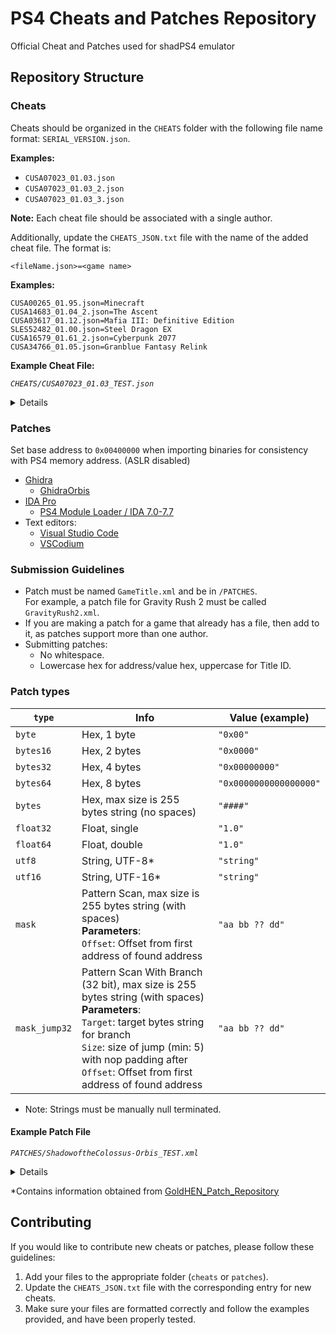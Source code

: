 # PS4 Cheats and Patches Repository

Official Cheat and Patches used for shadPS4 emulator

## Repository Structure

### Cheats

Cheats should be organized in the `CHEATS` folder with the following file name format: `SERIAL_VERSION.json`.

**Examples:**
- `CUSA07023_01.03.json`
- `CUSA07023_01.03_2.json`
- `CUSA07023_01.03_3.json`

**Note:** Each cheat file should be associated with a single author.

Additionally, update the `CHEATS_JSON.txt` file with the name of the added cheat file. The format is:

```
<fileName.json>=<game name>
```

**Examples:**
```
CUSA00265_01.95.json=Minecraft
CUSA14683_01.04_2.json=The Ascent
CUSA03617_01.12.json=Mafia III: Definitive Edition
SLES52482_01.00.json=Steel Dragon EX
CUSA16579_01.61_2.json=Cyberpunk 2077
CUSA34766_01.05.json=Granblue Fantasy Relink
```


**Example Cheat File:**

*`CHEATS/CUSA07023_01.03_TEST.json`*
<details>

```json
{
  "name": "Sonic Mania",
  "id": "CUSA07023",
  "version": "01.03",
  "process": "eboot.bin",
  "mods": [
    {
      "name": "Infinite Rings",
      "hint": null,
      "type": "checkbox",
      "memory": [
        {
          "offset": "450759",
          "on": "C683EC000000FF",
          "off": "488983EC000000"
        },
        {
          "offset": "4A5975",
          "on": "66C783EC000000E703909090",
          "off": "8B88B4030000018BEC000000"
        }
      ]
    },
    {
      "name": "Infinite Lives",
      "hint": null,
      "type": "checkbox",
      "memory": [
        {
          "offset": "4AA374",
          "on": "909090909090",
          "off": "8983F8000000"
        }
      ]
    },
    {
      "name": "Enable Super Sonic",
      "hint": null,
      "type": "checkbox",
      "memory": [
        {
          "offset": "A4415C",
          "on": "01",
          "off": "02"
        }
      ]
    },
    {
      "name": "Disable Super Sonic",
      "hint": null,
      "type": "button",
      "memory": [
        {
          "offset": "A4415C",
          "on": "03",
          "off": "03"
        }
      ]
    },
    {
      "name": "Super Speed",
      "hint": null,
      "type": "button",
      "memory": [
        {
          "offset": "A44180",
          "on": "00000F0000400000",
          "off": "00000F0000400000"
        }
      ]
    },
    {
      "name": "All Silver Medals",
      "hint": null,
      "type": "button",
      "memory": [
        {
          "offset": "200036604",
          "on": "20",
          "off": "20"
        }
      ]
    }
  ],
  "credits": [
    "Talixme"
  ]
}
```
</details>


### Patches

Set base address to `0x00400000` when importing binaries for consistency with PS4 memory address. (ASLR disabled)
* [Ghidra](https://ghidra-sre.org/)
  * [GhidraOrbis](https://github.com/astrelsky/GhidraOrbis/releases/latest)
* [IDA Pro](https://hex-rays.com/ida-pro/)
  * [PS4 Module Loader / IDA 7.0-7.7](https://github.com/SocraticBliss/ps4_module_loader/releases/latest)
* Text editors:
  * [Visual Studio Code](https://code.visualstudio.com/)
  * [VSCodium](https://vscodium.com/)

### Submission Guidelines
* Patch must be named `GameTitle.xml` and be in `/PATCHES`.
<br>For example, a patch file for Gravity Rush 2 must be called `GravityRush2.xml`.
* If you are making a patch for a game that already has a file, then add to it, as patches support more than one author.
* Submitting patches:
  * No whitespace.
  * Lowercase hex for address/value hex, uppercase for Title ID.

### Patch types

| `type`        | Info                                                                                                                                                                                                                                                         | Value (example)        |
|---------------|--------------------------------------------------------------------------------------------------------------------------------------------------------------------------------------------------------------------------------------------------------------|------------------------|
| `byte`        | Hex, 1 byte                                                                                                                                                                                                                                                  | `"0x00"`               |
| `bytes16`     | Hex, 2 bytes                                                                                                                                                                                                                                                 | `"0x0000"`             |
| `bytes32`     | Hex, 4 bytes                                                                                                                                                                                                                                                 | `"0x00000000"`         |
| `bytes64`     | Hex, 8 bytes                                                                                                                                                                                                                                                 | `"0x0000000000000000"` |
| `bytes`       | Hex, max size is 255 bytes string (no spaces)                                                                                                                                                                                                                | `"####"`               |
| `float32`     | Float, single                                                                                                                                                                                                                                                | `"1.0"`                |
| `float64`     | Float, double                                                                                                                                                                                                                                                | `"1.0"`                |
| `utf8`        | String, UTF-8*                                                                                                                                                                                                                                               | `"string"`             |
| `utf16`       | String, UTF-16*                                                                                                                                                                                                                                              | `"string"`             |
| `mask`        | Pattern Scan, max size is 255 bytes string (with spaces)<br>**Parameters**:<br>`Offset`: Offset from first address of found address                                                                                                                          | `"aa bb ?? dd"`        |
| `mask_jump32` | Pattern Scan With Branch (32 bit), max size is 255 bytes string (with spaces)<br>**Parameters**:<br>`Target`: target bytes string for branch<br>`Size`: size of jump (min: 5) with nop padding after<br>`Offset`: Offset from first address of found address | `"aa bb ?? dd"`        |

* Note: Strings must be manually null terminated.

#### Example Patch File

*`PATCHES/ShadowoftheColossus-Orbis_TEST.xml`*

<details>
  
```xml
<?xml version="1.0"?>
<Patch>
    <TitleID>
        <ID>CUSA08804</ID>
        <ID>CUSA08809</ID>
        <ID>CUSA08034</ID>
    </TitleID>
    <Metadata Title="Shadow of the Colossus" Name="Debug Menu" Author="illusion" PatchVer="1.0" AppVer="01.00" AppElf="eboot.bin" isEnabled="false">
        <PatchList>
            <Line Type="bytes" Address="0x004244f8" Value="e9f0000000"/>
            <Line Type="bytes" Address="0x004245ed" Value="488b03"/>
            <Line Type="bytes" Address="0x004245f0" Value="483b4308"/>
            <Line Type="bytes" Address="0x004245f4" Value="c6053589dd0200"/>
            <Line Type="bytes" Address="0x004245fb" Value="e9fffeffff"/>
        </PatchList>
    </Metadata>
    <Metadata Title="Shadow of the Colossus" Name="Skip Splash Logo + Demo Screens" Author="illusion" PatchVer="1.0" AppVer="01.00" AppElf="eboot.bin" isEnabled="true">
        <PatchList>
            <Line Type="bytes" Address="0x032fae20" Value="01"/>
            <Line Type="bytes" Address="0x008c95bc" Value="c683c000000001"/>
        </PatchList>
    </Metadata>
    <Metadata Title="Shadow of the Colossus" Name="60 FPS" Author="illusion" PatchVer="1.0" AppVer="01.00" AppElf="eboot.bin" isEnabled="false">
        <PatchList>
            <Line Type="bytes" Address="0x01390090" Value="31c0c3"/>
        </PatchList>
    </Metadata>
    <Metadata Title="Shadow of the Colossus" Name="Debug Menu" Author="illusion" PatchVer="1.0" AppVer="01.01" AppElf="eboot.bin" isEnabled="false">
        <PatchList>
            <Line Type="bytes" Address="0x004244f8" Value="e9f0000000"/>
            <Line Type="bytes" Address="0x004245ed" Value="488b03"/>
            <Line Type="bytes" Address="0x004245f0" Value="483b4308"/>
            <Line Type="bytes" Address="0x004245f4" Value="c6053589dd0200"/>
            <Line Type="bytes" Address="0x004245fb" Value="e9fffeffff"/>
        </PatchList>
    </Metadata>
    <Metadata Title="Shadow of the Colossus" Name="Skip Splash Logo + Demo Screens" Author="illusion" PatchVer="1.0" AppVer="01.01" AppElf="eboot.bin" isEnabled="true">
        <PatchList>
            <Line Type="bytes" Address="0x032fae20" Value="01"/>
            <Line Type="bytes" Address="0x008c95bc" Value="c683c000000001"/>
        </PatchList>
    </Metadata>
    <Metadata Title="Shadow of the Colossus" Name="60 FPS" Author="illusion" PatchVer="1.0" AppVer="01.01" AppElf="eboot.bin" isEnabled="false">
        <PatchList>
            <Line Type="bytes" Address="0x01390090" Value="31c0c3"/>
        </PatchList>
    </Metadata>
</Patch>
```
</details>

*Contains information obtained from [GoldHEN_Patch_Repository](https://github.com/illusion0001/PS4-PS5-Game-Patch)

## Contributing

If you would like to contribute new cheats or patches, please follow these guidelines:

1. Add your files to the appropriate folder (`cheats` or `patches`).
2. Update the `CHEATS_JSON.txt` file with the corresponding entry for new cheats.
3. Make sure your files are formatted correctly and follow the examples provided, and have been properly tested.
